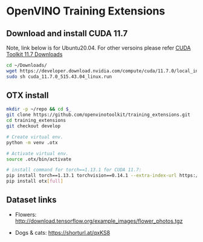 # OpenVINO Training Extensions


## Download and install CUDA 11.7
Note, link below is for Ubuntu20.04. For other versoins please refer [CUDA Toolkit 11.7 Downloads](https://developer.nvidia.com/cuda-11-7-0-download-archive)
```bash
cd ~/Downloads/
wget https://developer.download.nvidia.com/compute/cuda/11.7.0/local_installers/cuda_11.7.0_515.43.04_linux.run
sudo sh cuda_11.7.0_515.43.04_linux.run
```


## OTX install
```bash
mkdir -p ~/repo && cd $_
git clone https://github.com/openvinotoolkit/training_extensions.git
cd training_extensions
git checkout develop
```

```bash
# Create virtual env.
python -m venv .otx

# Activate virtual env.
source .otx/bin/activate
```

```bash
# install command for torch==1.13.1 for CUDA 11.7:
pip install torch==1.13.1 torchvision==0.14.1 --extra-index-url https://download.pytorch.org/whl/cu117
pip install otx[full]
```

## Dataset links
* Flowers:
    http://download.tensorflow.org/example_images/flower_photos.tgz

* Dogs & cats:
    https://shorturl.at/qxKS8
